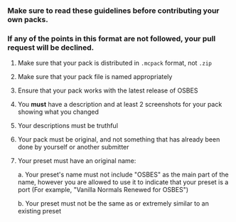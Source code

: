 ### Make sure to read these guidelines before contributing your own packs.

### If any of the points in this format are not followed, your pull request <b>will</b> be declined.

1. Make sure that your pack is distributed in `.mcpack` format, not `.zip`

2. Make sure that your pack file is named appropriately

3. Ensure that your pack works with the latest release of OSBES

4. You **must** have a description and at least 2 screenshots for your pack showing what you changed

5. Your descriptions must be truthful

6. Your pack must be original, and not something that has already been done by yourself or another submitter

7. Your preset must have an original name:

    a. Your preset's name must not include "OSBES" as the main part of the name, however you are allowed to use it to indicate that your preset is a port (For example, "Vanilla Normals Renewed for OSBES")
  
    b. Your preset must not be the same as or extremely similar to an existing preset
